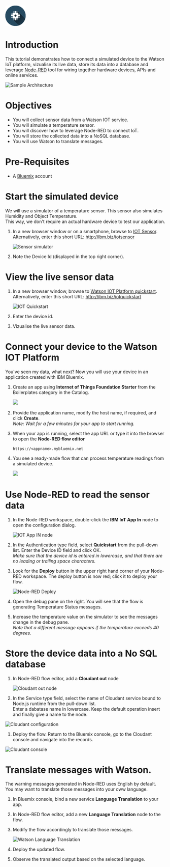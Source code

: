 ![](./images/iotp_icon_64.png)

# Introduction

This tutorial demonstrates how to connect a simulated device to the Watson IoT platform, vizualise its live data, store its data into a database and leverage [Node-RED](http://www.nodered.org) tool for wiring together hardware devices, APIs and online services.

  ![Sample Architecture](/lionelmace/bluemix-pot/raw/master/labs/Lab%203%20-%20Connect%20your%20Devices%20with%20IOT%20Platform/images/iot-architecture.png)


# Objectives
* You will collect sensor data from a Watson IOT service.
* You will simulate a temperature sensor.
* You will discover how to leverage Node-RED to connect IoT.
* You will store the collected data into a NoSQL database.
* You will use Watson to translate messages.


# Pre-Requisites
* A [Bluemix](http://www.bluemix.net) account


# Start the simulated device

We will use a simulator of a temperature sensor. This sensor also simulates Humidity and Object Temperature.<br />
This way, we don't require an actual hardware device to test our application.

1. In a new browser window or on a smartphone, browse to [IOT Sensor](http://quickstart.internetofthings.ibmcloud.com/iotsensor).
<br />Alternatively, enter this short URL: http://ibm.biz/iotsensor

    ![Sensor simulator](/lionelmace/bluemix-pot/raw/master/labs/Lab%203%20-%20Connect%20your%20Devices%20with%20IOT%20Platform/images/smarphone-iotsensor.png)

1. Note the Device Id (displayed in the top right corner).


# View the live sensor data

1. In a new browser window, browse to [Watson IOT Platform quickstart](https://quickstart.internetofthings.ibmcloud.com).
<br />Alternatively, enter this short URL: http://ibm.biz/iotquickstart

    ![IOT Quickstart](/lionelmace/bluemix-pot/raw/master/labs/Lab%203%20-%20Connect%20your%20Devices%20with%20IOT%20Platform/images/iot-quickstart.png)
    
1. Enter the device id. 

1. Vizualise the live sensor data. 


# Connect your device to the Watson IOT Platform

You've seen my data, what next? Now you will use your device in an application created with IBM Bluemix.

1. Create an app using **Internet of Things Foundation Starter** from the Boilerplates category in the Catalog.

    ![](/lionelmace/bluemix-pot/raw/master/labs/Lab%203%20-%20Connect%20your%20Devices%20with%20IOT%20Platform/images/boilerplate-iotstarter.png)

1. Provide the application name, modify the host name, if required, and click **Create**.
<br /> *Note: Wait for a few minutes for your app to start running.*

1. When your app is running, select the app URL or type it into the browser to open the **Node-RED flow editor**

    ```
    https://<appname>.mybluemix.net
    ```

1. You see a ready-made flow that can process temperature readings from a simulated device.

    ![](/lionelmace/bluemix-pot/raw/master/labs/Lab%203%20-%20Connect%20your%20Devices%20with%20IOT%20Platform/images/nodered-defaultflow.png)

# Use Node-RED to read the sensor data

1. In the Node-RED workspace, double-click the **IBM IoT App In** node to open the configuration dialog.

    ![IOT App IN node](/lionelmace/bluemix-pot/raw/master/labs/Lab%203%20-%20Connect%20your%20Devices%20with%20IOT%20Platform/images/iot-appnode.png)

1. In the Authentication type field, select **Quickstart** from the pull-down list. Enter the Device ID field and click OK.
<br />*Make sure that the device id is entered in lowercase, and that there are no leading or trailing space characters.*

1. Look for the **Deploy** button in the upper right hand corner of your Node-RED workspace. The deploy button is now red; click it to deploy your flow.

    ![Node-RED Deploy](/lionelmace/bluemix-pot/raw/master/labs/Lab%203%20-%20Connect%20your%20Devices%20with%20IOT%20Platform/images/nodered-deploy.png)
 
1. Open the debug pane on the right. You will see that the flow is generating Temperature Status messages.

1. Increase the temperature value on the simulator to see the messages change in the debug pane. 
<br /> *Note that a different message appears if the temperature exceeds 40 degrees.*

# Store the device data into a No SQL database

1. In Node-RED flow editor, add a **Cloudant out** node 

    ![Cloudant out node](/lionelmace/bluemix-pot/raw/master/labs/Lab%203%20-%20Connect%20your%20Devices%20with%20IOT%20Platform/images/nodered-cloudant.png)

1. In the Service type field, select the name of Cloudant service bound to Node.js runtime from the pull-down list.
<br />Enter a dabatase name in lowercase. Keep the default operation insert and finally give a name to the node.

  ![Cloudant configuration](/lionelmace/bluemix-pot/raw/master/labs/Lab%203%20-%20Connect%20your%20Devices%20with%20IOT%20Platform/images/nodered-cloudantconfig.png)

1. Deploy the flow. Return to the Bluemix console, go to the Cloudant console and navigate into the records.

  ![Cloudant console](/lionelmace/bluemix-pot/raw/master/labs/Lab%203%20-%20Connect%20your%20Devices%20with%20IOT%20Platform/images/cloudant-console.png)

# Translate messages with Watson.

The warning messages generated in Node-RED uses English by default. You may want to translate those messages into your oww language.

1. In Bluemix console, bind a new service **Language Translation** to your app.

1. In Node-RED flow editor, add a new **Language Translation** node to the flow.

1. Modify the flow accordingly to translate those messages.

    ![Watson Language Translation](/lionelmace/bluemix-pot/raw/master/labs/Lab%203%20-%20Connect%20your%20Devices%20with%20IOT%20Platform/images/nodered-translationflow.png)

1. Deploy the updated flow. 

1. Observe the translated output based on the selected language.

